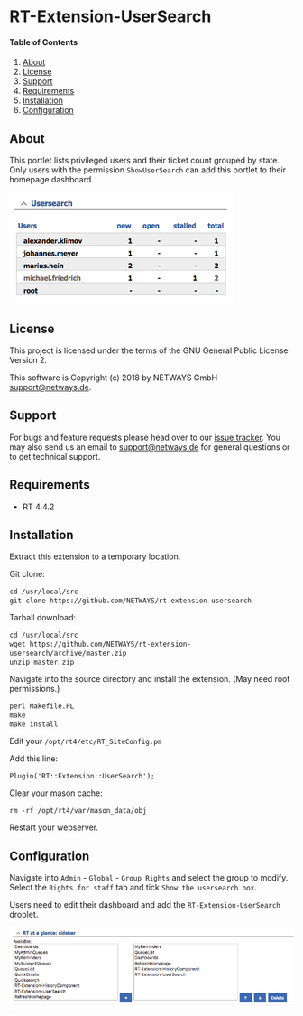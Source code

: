 # RT-Extension-UserSearch

#### Table of Contents

1. [About](#about)
2. [License](#license)
3. [Support](#support)
4. [Requirements](#requirements)
5. [Installation](#installation)
6. [Configuration](#configuration)

## About

This portlet lists privileged users and their ticket count grouped by state.
Only users with the permission `ShowUserSearch` can add this portlet
to their homepage dashboard.

![Screenshot](doc/screenshot/overview.png)

## License

This project is licensed under the terms of the GNU General Public License Version 2.

This software is Copyright (c) 2018 by NETWAYS GmbH [support@netways.de](mailto:support@netways.de).

## Support

For bugs and feature requests please head over to our [issue tracker](https://github.com/NETWAYS/rt-extension-usersearch/issues).
You may also send us an email to [support@netways.de](mailto:support@netways.de) for general questions or to get technical support.

## Requirements

- RT 4.4.2

## Installation

Extract this extension to a temporary location.

Git clone:

    cd /usr/local/src
    git clone https://github.com/NETWAYS/rt-extension-usersearch

Tarball download:

    cd /usr/local/src
    wget https://github.com/NETWAYS/rt-extension-usersearch/archive/master.zip
    unzip master.zip

Navigate into the source directory and install the extension. (May need root permissions.)

    perl Makefile.PL
    make
    make install

Edit your `/opt/rt4/etc/RT_SiteConfig.pm`

Add this line:

    Plugin('RT::Extension::UserSearch');

Clear your mason cache:

    rm -rf /opt/rt4/var/mason_data/obj

Restart your webserver.

## Configuration

Navigate into `Admin` - `Global` - `Group Rights` and select the group to modify.
Select the `Rights for staff` tab and tick `Show the usersearch box`.

Users need to edit their dashboard and add the `RT-Extension-UserSearch` droplet.

![Screenshot](doc/screenshot/add-portlet.png)
